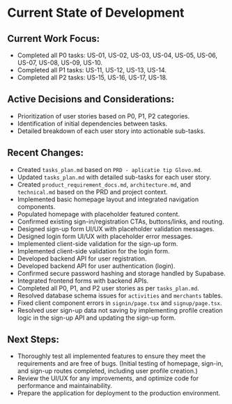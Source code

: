 # Current State of Development

## Current Work Focus:
*   Completed all P0 tasks: US-01, US-02, US-03, US-04, US-05, US-06, US-07, US-08, US-09, US-10.
*   Completed all P1 tasks: US-11, US-12, US-13, US-14.
*   Completed all P2 tasks: US-15, US-16, US-17, US-18.

## Active Decisions and Considerations:
*   Prioritization of user stories based on P0, P1, P2 categories.
*   Identification of initial dependencies between tasks.
*   Detailed breakdown of each user story into actionable sub-tasks.

## Recent Changes:
*   Created `tasks_plan.md` based on `PRD - aplicatie tip Glovo.md`.
*   Updated `tasks_plan.md` with detailed sub-tasks for each user story.
*   Created `product_requirement_docs.md`, `architecture.md`, and `technical.md` based on the PRD and project context.
*   Implemented basic homepage layout and integrated navigation components.
*   Populated homepage with placeholder featured content.
*   Confirmed existing sign-in/registration CTAs, buttons/links, and routing.
*   Designed sign-up form UI/UX with placeholder validation messages.
*   Designed login form UI/UX with placeholder error messages.
*   Implemented client-side validation for the sign-up form.
*   Implemented client-side validation for the login form.
*   Developed backend API for user registration.
*   Developed backend API for user authentication (login).
*   Confirmed secure password hashing and storage handled by Supabase.
*   Integrated frontend forms with backend APIs.
*   Completed all P0, P1, and P2 user stories as per `tasks_plan.md`.
*   Resolved database schema issues for `activities` and `merchants` tables.
*   Fixed client component errors in `signin/page.tsx` and `signup/page.tsx`.
*   Resolved user sign-up data not saving by implementing profile creation logic in the sign-up API and updating the sign-up form.

## Next Steps:
*   Thoroughly test all implemented features to ensure they meet the requirements and are free of bugs. (Initial testing of homepage, sign-in, and sign-up routes completed, including user profile creation.)
*   Review the UI/UX for any improvements, and optimize code for performance and maintainability.
*   Prepare the application for deployment to the production environment.
